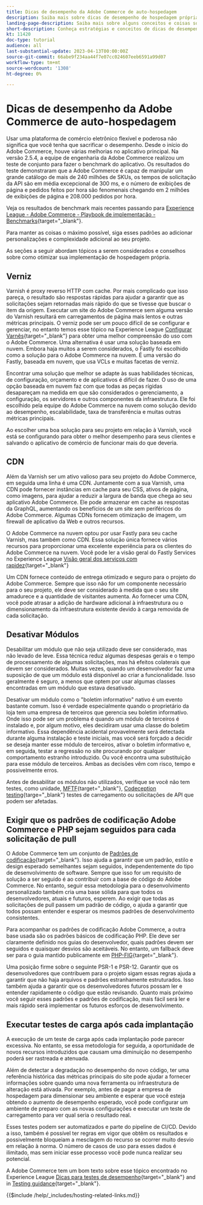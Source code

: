 ```yaml
---
title: Dicas de desempenho da Adobe Commerce de auto-hospedagem
description: Saiba mais sobre dicas de desempenho de hospedagem própria, conceitos e práticas recomendadas.
landing-page-description: Saiba mais sobre alguns conceitos e coisas sobre dicas de desempenho ao hospedar o Adobe Commerce por conta própria.
short-description: Conheça estratégias e conceitos de dicas de desempenho para hospedar você mesmo o Adobe Commerce.
kt: 11420
doc-type: tutorial
audience: all
last-substantial-update: 2023-04-13T00:00:00Z
source-git-commit: 66abe9f234aa44f7e07cc024607eeb6591a99d07
workflow-type: tm+mt
source-wordcount: '1308'
ht-degree: 0%

---
```



# Dicas de desempenho da Adobe Commerce de auto-hospedagem

Usar uma plataforma de comércio eletrônico flexível e poderosa não significa que você tenha que sacrificar o desempenho. Desde o início do Adobe Commerce, houve várias melhorias no aplicativo principal. Na versão 2.5.4, a equipe de engenharia da Adobe Commerce realizou um teste de conjunto para fazer o benchmark do aplicativo. Os resultados do teste demonstraram que a Adobe Commerce é capaz de manipular um grande catálogo de mais de 240 milhões de SKUs, os tempos de solicitação da API são em média excepcional de 300 ms, e o número de exibições de página e pedidos feitos por hora são fenomenais chegando em 2 milhões de exibições de página e 208.000 pedidos por hora.

Veja os resultados de benchmark mais recentes passando para [Experience League - Adobe Commerce - Playbook de implementação - Benchmarks](https://experienceleague.adobe.com/docs/commerce-operations/implementation-playbook/infrastructure/performance/benchmarks.html){target="_blank"}.

Para manter as coisas o máximo possível, siga esses padrões ao adicionar personalizações e complexidade adicional ao seu projeto.

As seções a seguir abordam tópicos a serem considerados e conselhos sobre como otimizar sua implementação de hospedagem própria.

## Verniz

Varnish é proxy reverso HTTP com cache. Por mais complicado que isso pareça, o resultado são respostas rápidas para ajudar a garantir que as solicitações sejam retornadas mais rápido do que se tivesse que buscar o item da origem. Executar um site do Adobe Commerce sem alguma versão do Varnish resultará em carregamentos de página mais lentos e outras métricas principais. O verniz pode ser um pouco difícil de se configurar e gerenciar, no entanto temos esse tópico na Experience League [Configurar Varnês](https://experienceleague.adobe.com/docs/commerce-operations/configuration-guide/cache/varnish/config-varnish.html){target="_blank"} para obter uma melhor compreensão do uso com o Adobe Commerce. Uma alternativa é usar uma solução baseada em nuvem. Embora haja muitos a serem considerados, o Fastly foi escolhido como a solução para o Adobe Commerce na nuvem. É uma versão do Fastly, baseada em nuvem, que usa VCLs e muitas facetas de verniz.

Encontrar uma solução que melhor se adapte às suas habilidades técnicas, de configuração, orçamento e de aplicativos é difícil de fazer. O uso de uma opção baseada em nuvem faz com que todas as peças rígidas desapareçam na medida em que são considerados o gerenciamento, a configuração, os servidores e outros componentes da infraestrutura. Ele foi escolhido pela equipe do Adobe Commerce na nuvem como solução devido ao desempenho, escalabilidade, taxa de transferência e muitas outras métricas principais.

Ao escolher uma boa solução para seu projeto em relação à Varnish, você está se configurando para obter o melhor desempenho para seus clientes e salvando o aplicativo de comércio de funcionar mais do que deveria.

## CDN

Além da Varnish ser um ativo valioso para seu projeto do Adobe Commerce, em seguida uma linha é uma CDN. Juntamente com a sua Varnish, uma CDN pode fornecer instâncias em cache para seu CSS, ativos de página, como imagens, para ajudar a reduzir a largura de banda que chega ao seu aplicativo Adobe Commerce. Ele pode armazenar em cache as respostas da GraphQL, aumentando os benefícios de um site sem periféricos do Adobe Commerce. Algumas CDNs fornecem otimização de imagem, um firewall de aplicativo da Web e outros recursos.

O Adobe Commerce na nuvem optou por usar Fastly para seu cache Varnish, mas também como CDN. Essa solução única fornece vários recursos para proporcionar uma excelente experiência para os clientes do Adobe Commerce na nuvem. Você pode ler a visão geral do Fastly Services no Experience League [Visão geral dos serviços com rapidez](https://experienceleague.adobe.com/docs/commerce-cloud-service/user-guide/cdn/fastly.html){target="_blank"}

Um CDN fornece conteúdo de entrega otimizado e seguro para o projeto do Adobe Commerce. Sempre que isso não for um componente necessário para o seu projeto, ele deve ser considerado à medida que o seu site amadurece e a quantidade de visitantes aumenta. Ao fornecer uma CDN, você pode atrasar a adição de hardware adicional à infraestrutura ou o dimensionamento da infraestrutura existente devido à carga removida de cada solicitação.

## Desativar Módulos

Desabilitar um módulo que não seja utilizado deve ser considerado, mas não levado de leve. Essa técnica reduz algumas despesas gerais e o tempo de processamento de algumas solicitações, mas há efeitos colaterais que devem ser considerados. Muitas vezes, quando um desenvolvedor faz uma suposição de que um módulo está disponível ao criar a funcionalidade. Isso geralmente é seguro, a menos que optem por usar algumas classes encontradas em um módulo que estava desativado.

Desativar um módulo como o &quot;boletim informativo&quot; nativo é um evento bastante comum. Isso é verdade especialmente quando o proprietário da loja tem uma empresa de terceiros que gerencia seu boletim informativo. Onde isso pode ser um problema é quando um módulo de terceiros é instalado e, por algum motivo, eles decidiram usar uma classe do boletim informativo. Essa dependência acidental provavelmente será detectada durante alguma instalação e teste iniciais, mas você será forçado a decidir se deseja manter esse módulo de terceiros, ativar o boletim informativo e, em seguida, testar a regressão no site procurando por qualquer comportamento estranho introduzido. Ou você encontra uma substituição para esse módulo de terceiros. Ambas as decisões vêm com risco, tempo e possivelmente erros.

Antes de desabilitar os módulos não utilizados, verifique se você não tem testes, como unidade, [MFTF](https://developer.adobe.com/commerce/cloud-tools/docker/test/application-testing/){target="_blank"}, [Codeception testing](https://developer.adobe.com/commerce/cloud-tools/docker/test/code-testing/){targe="_blank"} testes de carregamento ou solicitações de API que podem ser afetadas.

## Exigir que os padrões de codificação Adobe Commerce e PHP sejam seguidos para cada solicitação de pull

O Adobe Commerce tem um conjunto de [Padrões de codificação](https://developer.adobe.com/commerce/php/coding-standards/){target="_blank"}. Isso ajuda a garantir que um padrão, estilo e design esperado semelhantes sejam seguidos, independentemente do tipo de desenvolvimento de software. Sempre que isso for um requisito de solução a ser seguido é ao contribuir com a base de código do Adobe Commerce. No entanto, seguir essa metodologia para o desenvolvimento personalizado também cria uma base sólida para que todos os desenvolvedores, atuais e futuros, esperem. Ao exigir que todas as solicitações de pull passem um padrão de código, o ajuda a garantir que todos possam entender e esperar os mesmos padrões de desenvolvimento consistentes.

Para acompanhar os padrões de codificação Adobe Commerce, a outra base usada são os padrões básicos de codificação PHP. Ele deve ser claramente definido nos guias do desenvolvedor, quais padrões devem ser seguidos e quaisquer desvios são aceitáveis. No entanto, um fallback deve ser para o guia mantido publicamente em [PHP-FIG](https://www.php-fig.org){target="_blank"}.

Uma posição firme sobre o seguinte PSR-1 e PSR-12. Garantir que os desenvolvedores que contribuem para o projeto sigam essas regras ajuda a garantir que não haja arquivos e padrões estranhamente estruturados. Isso também ajuda a garantir que os desenvolvedores futuros possam ler e entender rapidamente o código que estão revisando. Quanto mais próximo você seguir esses padrões e padrões de codificação, mais fácil será ler e mais rápido será implementar os futuros esforços de desenvolvimento.

## Executar testes de carga após cada implantação

A execução de um teste de carga após cada implantação pode parecer excessiva. No entanto, se essa metodologia for seguida, a oportunidade de novos recursos introduzidos que causam uma diminuição no desempenho poderá ser rastreada e atenuada.

Além de detectar a degradação no desempenho do novo código, ter uma referência histórica das métricas principais do site pode ajudar a fornecer informações sobre quando uma nova ferramenta ou infraestrutura de alteração está ativada. Por exemplo, antes de pagar a empresa de hospedagem para dimensionar seu ambiente e esperar que você esteja obtendo o aumento de desempenho esperado, você pode configurar um ambiente de preparo com as novas configurações e executar um teste de carregamento para ver qual seria o resultado real.

Esses testes podem ser automatizados e parte do pipeline de CI/CD. Devido a isso, também é possível ter regras em vigor que obtêm os resultados e possivelmente bloqueiam a mesclagem do recurso se ocorrer muito desvio em relação à norma. O número de casos de uso para esses dados é ilimitado, mas sem iniciar esse processo você pode nunca realizar seu potencial.

A Adobe Commerce tem um bom texto sobre esse tópico encontrado no Experience League [Dicas para testes de desempenho](https://experienceleague.adobe.com/docs/commerce-operations/deliver-commerce-at-scale/launch.html){target="_blank"} and in [Testing guidance](https://experienceleague.adobe.com/docs/commerce-cloud-service/user-guide/develop/test/guidance.html){target="_blank"}.

{{$include /help/_includes/hosting-related-links.md}}
